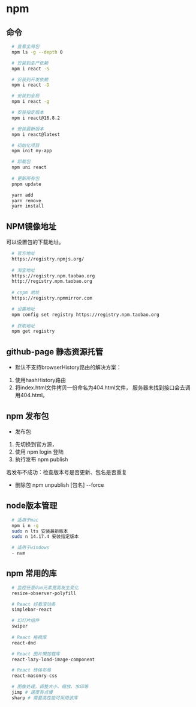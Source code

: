 # npm

## 命令
```sh
  # 查看全局包
  npm ls -g --depth 0

  # 安装到生产依赖
  npm i react -S

  # 安装到开发依赖
  npm i react -D

  # 安装到全局
  npm i react -g

  # 安装指定版本
  npm i react@16.8.2

  # 安装最新版本
  npm i react@latest

  # 初始化项目
  npm init my-app

  # 卸载包
  npm uni react
  
  # 更新所有包
  pnpm update

  yarn add
  yarn remove
  yarn install
```

## NPM镜像地址
可以设置包的下载地址。
```sh
  # 官方地址
  https://registry.npmjs.org/
  
  # 淘宝地址
  https://registry.npm.taobao.org
  http://registry.npm.taobao.org
  
  # cnpm 地址
  https://registry.npmmirror.com

  # 设置地址
  npm config set registry https://registry.npm.taobao.org
  
  # 获取地址
  npm get registry
```

## github-page 静态资源托管
  - 默认不支持browserHistory路由的解决方案：
  1. 使用hashHistory路由
  2. 将index.html文件拷贝一份命名为404.html文件，
  服务器未找到接口会去调用404.html。

## npm 发布包
  - 发布包
  1. 先切换到官方源，
  2. 使用 npm login 登陆
  3. 执行发布 npm publish

  若发布不成功：检查版本号是否更新、包名是否重复

  - 删除包
  npm unpublish [包名] --force

## node版本管理
```sh
  # 适用于mac
  npm i n -g
  sudo n lts 安装最新版本
  sudo n 14.17.4 安装指定版本

  # 适用于windows
  - nvm
```

## npm 常用的库
```sh
  # 监控任意dom元素宽高发生变化
  resize-observer-polyfill

  # React 好看滚动条
  simplebar-react

  # 幻灯片组件
  swiper
 
  # React 拖拽库
  react-dnd

  # React 图片懒加载库
  react-lazy-load-image-component

  # React 砖体布局
  react-masonry-css

  # 图像处理，调整大小、缩放、水印等
  jimp # 速度有点慢
  sharp # 需要高性能可采用该库
```
